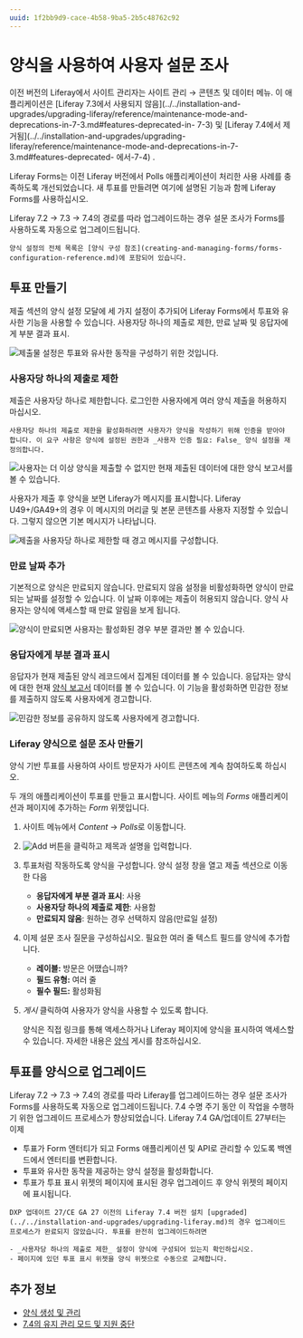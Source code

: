 ```yaml
---
uuid: 1f2bb9d9-cace-4b58-9ba5-2b5c48762c92
---
```


# 양식을 사용하여 사용자 설문 조사

이전 버전의 Liferay에서 사이트 관리자는 사이트 관리 &rarr; 콘텐츠 및 데이터 메뉴. 이 애플리케이션은 [Liferay 7.3에서 사용되지 않음](../../installation-and-upgrades/upgrading-liferay/reference/maintenance-mode-and-deprecations-in-7-3.md#features-deprecated-in- 7-3) 및 [Liferay 7.4에서 제거됨](../../installation-and-upgrades/upgrading-liferay/reference/maintenance-mode-and-deprecations-in-7-3.md#features-deprecated- 에서-7-4) .

Liferay Forms는 이전 Liferay 버전에서 Polls 애플리케이션이 처리한 사용 사례를 충족하도록 개선되었습니다. 새 투표를 만들려면 여기에 설명된 기능과 함께 Liferay Forms를 사용하십시오.

Liferay 7.2 &rarr; 7.3 &rarr; 7.4의 경로를 따라 업그레이드하는 경우 설문 조사가 Forms를 사용하도록 자동으로 업그레이드됩니다.

```{note}
양식 설정의 전체 목록은 [양식 구성 참조](creating-and-managing-forms/forms-configuration-reference.md)에 포함되어 있습니다.
```

## 투표 만들기

제출 섹션의 양식 설정 모달에 세 가지 설정이 추가되어 Liferay Forms에서 투표와 유사한 기능을 사용할 수 있습니다. 사용자당 하나의 제출로 제한, 만료 날짜 및 응답자에게 부분 결과 표시.

![제출물 설정은 투표와 유사한 동작을 구성하기 위한 것입니다.](./using-forms-to-poll-users/images/01.png)

### 사용자당 하나의 제출로 제한

제출은 사용자당 하나로 제한합니다. 로그인한 사용자에게 여러 양식 제출을 허용하지 마십시오.

```{warning}
사용자당 하나의 제출로 제한을 활성화하려면 사용자가 양식을 작성하기 위해 인증을 받아야 합니다. 이 요구 사항은 양식에 설정된 권한과 _사용자 인증 필요: False_ 양식 설정을 재정의합니다.
```

![사용자는 더 이상 양식을 제출할 수 없지만 현재 제출된 데이터에 대한 양식 보고서를 볼 수 있습니다.](./using-forms-to-poll-users/images/03.png)

사용자가 제출 후 양식을 보면 Liferay가 메시지를 표시합니다. Liferay U49+/GA49+의 경우 이 메시지의 머리글 및 본문 콘텐츠를 사용자 지정할 수 있습니다. 그렇지 않으면 기본 메시지가 나타납니다.

![제출을 사용자당 하나로 제한할 때 경고 메시지를 구성합니다.](./using-forms-to-poll-users/images/05.png)

### 만료 날짜 추가

기본적으로 양식은 만료되지 않습니다. 만료되지 않음 설정을 비활성화하면 양식이 만료되는 날짜를 설정할 수 있습니다. 이 날짜 이후에는 제출이 허용되지 않습니다. 양식 사용자는 양식에 액세스할 때 만료 알림을 보게 됩니다.

![양식이 만료되면 사용자는 활성화된 경우 부분 결과만 볼 수 있습니다.](./using-forms-to-poll-users/images/04.png)

### 응답자에게 부분 결과 표시

응답자가 현재 제출된 양식 레코드에서 집계된 데이터를 볼 수 있습니다. 응답자는 양식에 대한 현재 [양식 보고서](../sharing-forms-and-managing-submissions/form-reports.md#show-partial-results-to-form-respondents) 데이터를 볼 수 있습니다. 이 기능을 활성화하면 민감한 정보를 제출하지 않도록 사용자에게 경고합니다.

![민감한 정보를 공유하지 않도록 사용자에게 경고합니다.](./using-forms-to-poll-users/images/02.png)

### Liferay 양식으로 설문 조사 만들기

양식 기반 투표를 사용하여 사이트 방문자가 사이트 콘텐츠에 계속 참여하도록 하십시오.

두 개의 애플리케이션이 투표를 만들고 표시합니다. 사이트 메뉴의 *Forms* 애플리케이션과 페이지에 추가하는 *Form* 위젯입니다.

1. 사이트 메뉴에서 *Content* &rarr; *Polls*로 이동합니다. 

1. ![Add](../../images/icon-add.png) 버튼을 클릭하고 제목과 설명을 입력합니다.

1. 투표처럼 작동하도록 양식을 구성합니다. 양식 설정 창을 열고 제출 섹션으로 이동한 다음 

   - **응답자에게 부분 결과 표시**: 사용
   - **사용자당 하나의 제출로 제한**: 사용함
   - **만료되지 않음**: 원하는 경우 선택하지 않음(만료일 설정)

1. 이제 설문 조사 질문을 구성하십시오. 필요한 여러 줄 텍스트 필드를 양식에 추가합니다.

   -  **레이블:** 방문은 어땠습니까?
   -  **필드 유형:** 여러 줄
   -  **필수 필드:** 활성화됨

1. *게시* 클릭하여 사용자가 양식을 사용할 수 있도록 합니다.
   
   양식은 직접 링크를 통해 액세스하거나 Liferay 페이지에 양식을 표시하여 액세스할 수 있습니다. 자세한 내용은 [양식](creating-and-managing-forms/creating-forms.md#publishing-a-form) 게시를 참조하십시오. 

## 투표를 양식으로 업그레이드

Liferay 7.2 &rarr; 7.3 &rarr; 7.4의 경로를 따라 Liferay를 업그레이드하는 경우 설문 조사가 Forms를 사용하도록 자동으로 업그레이드됩니다. 7.4 수명 주기 동안 이 작업을 수행하기 위한 업그레이드 프로세스가 향상되었습니다. Liferay 7.4 GA/업데이트 27부터는 이제

- 투표가 Form 엔터티가 되고 Forms 애플리케이션 및 API로 관리할 수 있도록 백엔드에서 엔터티를 변환합니다.
- 투표와 유사한 동작을 제공하는 양식 설정을 활성화합니다.
- 투표가 투표 표시 위젯의 페이지에 표시된 경우 업그레이드 후 양식 위젯의 페이지에 표시됩니다.

```{warning}
DXP 업데이트 27/CE GA 27 이전의 Liferay 7.4 버전 설치 [upgraded](../../installation-and-upgrades/upgrading-liferay.md)의 경우 업그레이드 프로세스가 완료되지 않았습니다. 투표를 완전히 업그레이드하려면

- _사용자당 하나의 제출로 제한_ 설정이 양식에 구성되어 있는지 확인하십시오.
- 페이지에 있던 투표 표시 위젯을 양식 위젯으로 수동으로 교체합니다.
```

## 추가 정보

- [양식 생성 및 관리](./creating-and-managing-forms.md)
- [7.4의 유지 관리 모드 및 지원 중단](../../installation-and-upgrades/upgrading-liferay/reference/maintenance-mode-and-deprecations-in-7-4.md)
